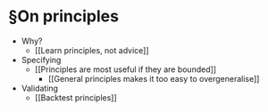 # §On principles
* Why?
	* [[Learn principles, not advice]]
* Specifying
	* [[Principles are most useful if they are bounded]]
		* [[General principles makes it too easy to overgeneralise]]
* Validating
	* [[Backtest principles]]

<!-- {BearID:2DE206A9-59E2-4B5F-9EB9-ABD6CCE2A11E-16464-00003D5F0D01E4CE} -->
